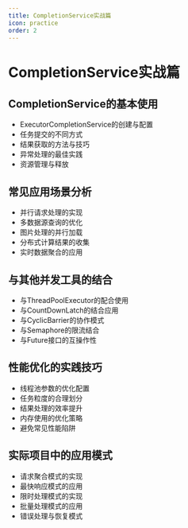 ```yaml
---
title: CompletionService实战篇
icon: practice
order: 2
---
```


# CompletionService实战篇

## CompletionService的基本使用

- ExecutorCompletionService的创建与配置
- 任务提交的不同方式
- 结果获取的方法与技巧
- 异常处理的最佳实践
- 资源管理与释放

## 常见应用场景分析

- 并行请求处理的实现
- 多数据源查询的优化
- 图片处理的并行加载
- 分布式计算结果的收集
- 实时数据聚合的应用

## 与其他并发工具的结合

- 与ThreadPoolExecutor的配合使用
- 与CountDownLatch的结合应用
- 与CyclicBarrier的协作模式
- 与Semaphore的限流结合
- 与Future接口的互操作性

## 性能优化的实践技巧

- 线程池参数的优化配置
- 任务粒度的合理划分
- 结果处理的效率提升
- 内存使用的优化策略
- 避免常见性能陷阱

## 实际项目中的应用模式

- 请求聚合模式的实现
- 最快响应模式的应用
- 限时处理模式的实现
- 批量处理模式的应用
- 错误处理与恢复模式
